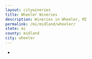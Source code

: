 ```yaml
---
layout: citywineries
title: Wheeler Wineries
description: Wineries in Wheeler, MI
permalink: /mi/midland/wheeler/
state: mi
county: midland
city: wheeler
---
```

-
